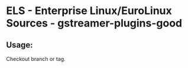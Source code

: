 # ELS - Enterprise Linux/EuroLinux Sources - gstreamer-plugins-good 
## Usage:
  Checkout branch or tag.
